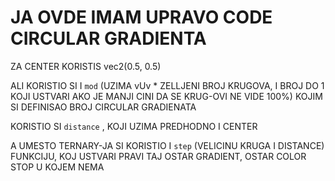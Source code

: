 # JA OVDE IMAM UPRAVO CODE CIRCULAR GRADIENTA

ZA CENTER KORISTIS vec2(0.5, 0.5)

ALI KORISTIO SI I `mod` (UZIMA vUv * ZELLJENI BROJ KRUGOVA, I BROJ DO 1 KOJI USTVARI AKO JE MANJI CINI DA SE KRUG-OVI NE VIDE 100%) KOJIM SI DEFINISAO BROJ CIRCULAR GRADIENATA

KORISTIO SI `distance` , KOJI UZIMA PREDHODNO I CENTER

A UMESTO TERNARY-JA SI KORISTIO I `step` (VELICINU KRUGA I DISTANCE) FUNKCIJU, KOJ USTVARI PRAVI TAJ OSTAR GRADIENT, OSTAR COLOR STOP U KOJEM NEMA
